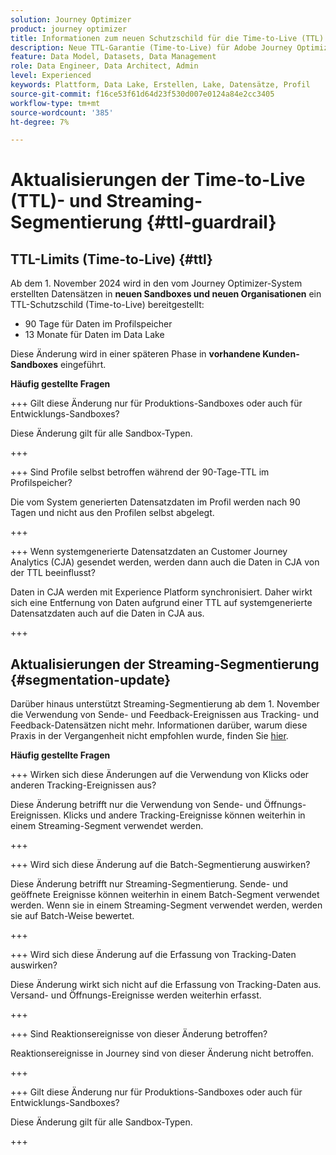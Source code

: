 ```yaml
---
solution: Journey Optimizer
product: journey optimizer
title: Informationen zum neuen Schutzschild für die Time-to-Live (TTL)
description: Neue TTL-Garantie (Time-to-Live) für Adobe Journey Optimizer
feature: Data Model, Datasets, Data Management
role: Data Engineer, Data Architect, Admin
level: Experienced
keywords: Plattform, Data Lake, Erstellen, Lake, Datensätze, Profil
source-git-commit: f16ce53f61d64d23f530d007e0124a84e2cc3405
workflow-type: tm+mt
source-wordcount: '385'
ht-degree: 7%

---
```



# Aktualisierungen der Time-to-Live (TTL)- und Streaming-Segmentierung {#ttl-guardrail}

## TTL-Limits (Time-to-Live) {#ttl}

Ab dem 1. November 2024 wird in den vom Journey Optimizer-System erstellten Datensätzen in **neuen Sandboxes und neuen Organisationen** ein TTL-Schutzschild (Time-to-Live) bereitgestellt:

* 90 Tage für Daten im Profilspeicher
* 13 Monate für Daten im Data Lake

Diese Änderung wird in einer späteren Phase in **vorhandene Kunden-Sandboxes** eingeführt.

**Häufig gestellte Fragen**

+++ Gilt diese Änderung nur für Produktions-Sandboxes oder auch für Entwicklungs-Sandboxes?

Diese Änderung gilt für alle Sandbox-Typen.

+++


+++ Sind Profile selbst betroffen während der 90-Tage-TTL im Profilspeicher?

Die vom System generierten Datensatzdaten im Profil werden nach 90 Tagen und nicht aus den Profilen selbst abgelegt.

+++

+++ Wenn systemgenerierte Datensatzdaten an Customer Journey Analytics (CJA) gesendet werden, werden dann auch die Daten in CJA von der TTL beeinflusst?

Daten in CJA werden mit Experience Platform synchronisiert. Daher wirkt sich eine Entfernung von Daten aufgrund einer TTL auf systemgenerierte Datensatzdaten auch auf die Daten in CJA aus.

+++

## Aktualisierungen der Streaming-Segmentierung {#segmentation-update}

Darüber hinaus unterstützt Streaming-Segmentierung ab dem 1. November die Verwendung von Sende- und Feedback-Ereignissen aus Tracking- und Feedback-Datensätzen nicht mehr. Informationen darüber, warum diese Praxis in der Vergangenheit nicht empfohlen wurde, finden Sie [hier](../audience/about-audiences.md#streaming-segmentation-events-guardrails).


**Häufig gestellte Fragen**

+++ Wirken sich diese Änderungen auf die Verwendung von Klicks oder anderen Tracking-Ereignissen aus?

Diese Änderung betrifft nur die Verwendung von Sende- und Öffnungs-Ereignissen. Klicks und andere Tracking-Ereignisse können weiterhin in einem Streaming-Segment verwendet werden.

+++

+++ Wird sich diese Änderung auf die Batch-Segmentierung auswirken?

Diese Änderung betrifft nur Streaming-Segmentierung. Sende- und geöffnete Ereignisse können weiterhin in einem Batch-Segment verwendet werden. Wenn sie in einem Streaming-Segment verwendet werden, werden sie auf Batch-Weise bewertet.

+++

+++ Wird sich diese Änderung auf die Erfassung von Tracking-Daten auswirken?

Diese Änderung wirkt sich nicht auf die Erfassung von Tracking-Daten aus. Versand- und Öffnungs-Ereignisse werden weiterhin erfasst.

+++


+++ Sind Reaktionsereignisse von dieser Änderung betroffen?

Reaktionsereignisse in Journey sind von dieser Änderung nicht betroffen.

+++


+++ Gilt diese Änderung nur für Produktions-Sandboxes oder auch für Entwicklungs-Sandboxes?

Diese Änderung gilt für alle Sandbox-Typen.

+++